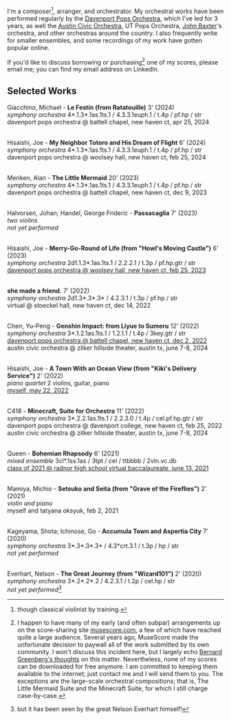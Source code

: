I'm a composer[^1], arranger, and orchestrator. My orchestral works have been performed regularly by the [Davenport Pops Orchestra](http://www.dpops.com/performances/?mode=arranger&id=72), which I've led for 3 years, as well the [Austin Civic Orchestra](https://austincivicorchestra.org/), UT Pops Orchestra, [John Baxter](https://johnbaxtermusic.com/)'s orchestra, and other orchestras around the country. I also frequently write for smaller ensembles, and some recordings of my work have gotten popular online.

If you'd like to discuss borrowing or purchasing[^2] one of my scores, please email me; you can find my email address on LinkedIn.

## Selected Works

Giacchino, Michael - **Le Festin (from Ratatouille)** 3' (2024)\
_symphony orchestra_ 4\*.1.3\*.1as.1ts.1 / 4.3.3.1euph.1 / t.4p / pf.hp / str\
davenport pops orchestra @ battell chapel, new haven ct, apr 25, 2024

\
Hisaishi, Joe - **My Neighbor Totoro and His Dream of Flight** 6' (2024)\
_symphony orchestra_ 4\*.1.3\*.1as.1ts.1 / 4.3.3.1euph.1 / t.4p / pf.hp / str\
davenport pops orchestra @ woolsey hall, new haven ct, feb 25, 2024

\
Menken, Alan - **The Little Mermaid** 20' (2023)\
_symphony orchestra_ 4\*.1.3\*.1as.1ts.1 / 4.3.3.1euph.1 / t.4p / pf.hp / str\
davenport pops orchestra @ battell chapel, new haven ct, dec 9, 2023

\
Halvorsen, Johan; Handel, George Frideric - **Passacaglia** 7' (2023)\
_two violins_\
_not yet performed_

\
Hisaishi, Joe - **Merry-Go-Round of Life (from "Howl's Moving Castle")** 6' (2023)\
_symphony orchestra_ 2d1.1.3\*.1as.1ts.1 / 2.2.2.1 / t.3p / pf.hp.gtr / str\
[davenport pops orchestra @ woolsey hall, new haven ct, feb 25, 2023](https://www.youtube.com/watch?v=B7MQFhZ1Y2s)

\
**she made a friend.** 7' (2022)\
_symphony orchestra_ 2d1.3\*.3\*.3\* / 4.2.3.1 / t.3p / pf.hp / str\
virtual @ stoeckel hall, new haven ct, dec 14, 2022

\
Chen, Yu-Peng - **Genshin Impact: from Liyue to Sumeru** 12' (2022)\
_symphony orchestra_ 3\*.1.2.1as.1ts.1 / 1.2.1.1 / t.4p / 3key.gtr / str\
[davenport pops orchestra @ battell chapel, new haven ct, dec 2, 2022](https://www.youtube.com/watch?v=s4mZ7toUkqo)\
austin civic orchestra @ zilker hillside theater, austin tx, june 7-8, 2024

\
Hisaishi, Joe - **A Town With an Ocean View (from "Kiki's Delivery Service")** 2' (2022)\
_piano quartet_ 2 violins, guitar, piano\
[myself, may 22, 2022](https://www.youtube.com/watch?v=JWz6n8HXnc8)

\
C418 - **Minecraft, Suite for Orchestra** 11' (2022)\
_symphony orchestra_ 3\*.2.2.1as.1ts.1 / 2.2.3.0 / t.4p / cel.pf.hp.gtr / str\
davenport pops orchestra @ davenport college, new haven ct, feb 25, 2022\
austin civic orchestra @ zilker hillside theater, austin tx, june 7-8, 2024

\
Queen - **Bohemian Rhapsody** 6' (2021)\
_mixed ensemble_ 3cl\*.1ss.1as / 3tpt / cel / ttbbbb / 2vln.vc.db\
[class of 2021 @ radnor high school virtual baccalaureate, june 13, 2021](https://www.youtube.com/watch?v=-Fi-cWgubz8)

\
Mamiya, Michio - **Setsuko and Seita (from "Grave of the Fireflies")** 2' (2021)\
_violin and piano_\
myself and tatyana oksyuk, feb 2, 2021

\
Kageyama, Shota; Ichinose, Go - **Accumula Town and Aspertia City** 7' (2020)\
_symphony orchestra_ 3\*.3\*.3\*.3\* / 4.3\*crt.3.1 / t.3p / hp / str\
_not yet performed_

\
Everhart, Nelson - **The Great Journey (from "Wizard101")** 2' (2020)\
_symphony orchestra_ 3\*.2\*.2\*.2 / 4.2.3.1 / t.2p / cel.hp / str\
_not yet performed_[^3]

[^1]: though classical violinist by training.
[^2]: I happen to have many of my early (and often subpar) arrangements up on the score-sharing site [musescore.com](https://musescore.com/hodori), a few of which have reached quite a large audience. Several years ago, MuseScore made the unfortunate decision to paywall all of the work submitted by its own community. I won't discuss this incident here, but I largely echo [Bernard Greenberg's thoughts](https://bernardgreenberg.com/MuseScore.html) on this matter. Nevertheless, none of my scores can be downloaded for free anymore. I am committed to keeping them available to the internet; just contact me and I will send them to you. The exceptions are the large-scale orchestral compositions; that is, The Little Mermaid Suite and the Minecraft Suite, for which I still charge case-by-case.
[^3]: but it has been seen by the great Nelson Everhart himself!
